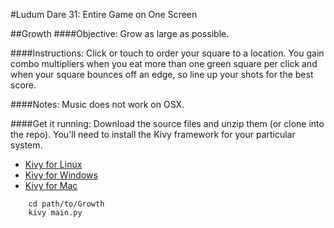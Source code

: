 #Ludum Dare 31: Entire Game on One Screen

##Growth
####Objective:
Grow as large as possible.

####Instructions:
Click or touch to order your square to a location. You gain combo multipliers when you eat more than one green square per click and when your square bounces off an edge, so line up your shots for the best score.

####Notes:
Music does not work on OSX.

####Get it running:
Download the source files and unzip them (or clone into the repo).
You'll need to install the Kivy framework for your particular system.
- [Kivy for Linux](http://kivy.org/docs/installation/installation-linux.html)
- [Kivy for Windows](http://kivy.org/docs/installation/installation-windows.html)
- [Kivy for Mac](http://kivy.org/docs/installation/installation-macosx.html)

```
    cd path/to/Growth
    kivy main.py
```
